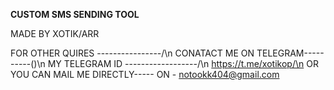 **CUSTOM SMS SENDING TOOL**

MADE BY XOTIK/ARR

FOR OTHER QUIRES ----------------\/\n
CONATACT ME ON TELEGRAM----------()\n
MY TELEGRAM ID ------------------/\\n
https://t.me/xotikop/\n
OR YOU CAN MAIL ME DIRECTLY-----
ON - notookk404@gmail.com
